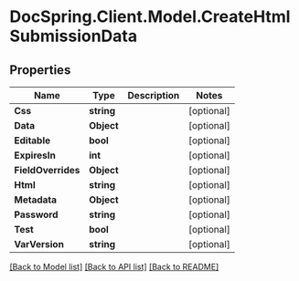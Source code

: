# DocSpring.Client.Model.CreateHtmlSubmissionData

## Properties

Name | Type | Description | Notes
------------ | ------------- | ------------- | -------------
**Css** | **string** |  | [optional] 
**Data** | **Object** |  | [optional] 
**Editable** | **bool** |  | [optional] 
**ExpiresIn** | **int** |  | [optional] 
**FieldOverrides** | **Object** |  | [optional] 
**Html** | **string** |  | [optional] 
**Metadata** | **Object** |  | [optional] 
**Password** | **string** |  | [optional] 
**Test** | **bool** |  | [optional] 
**VarVersion** | **string** |  | [optional] 

[[Back to Model list]](../README.md#documentation-for-models) [[Back to API list]](../README.md#documentation-for-api-endpoints) [[Back to README]](../README.md)


